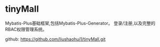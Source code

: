 # tinyMall

Mybatis-Plus基础框架,包括Mybatis-Plus-Generator。 登录/注册,以及完整的RBAC权限管理系统。


github: https://github.com/liushaohui1/tinyMall.git